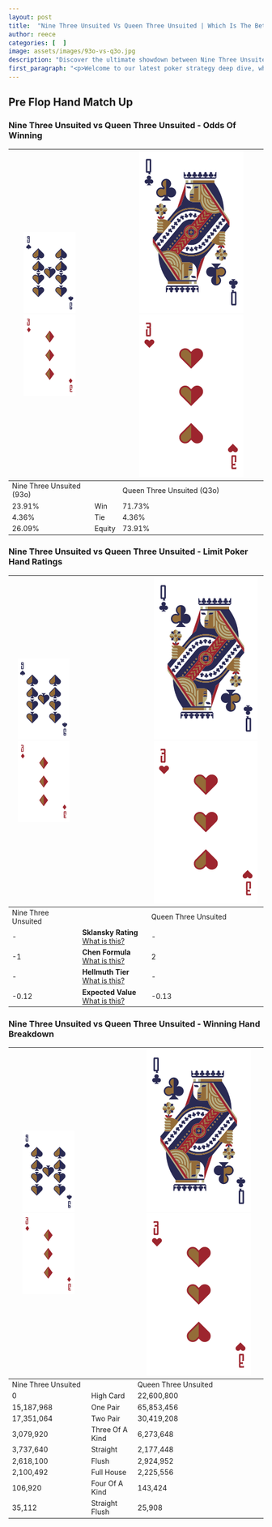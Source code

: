 ```yaml
---
layout: post
title:  "Nine Three Unsuited Vs Queen Three Unsuited | Which Is The Better Hand In Poker? A Complete Guide"
author: reece
categories: [  ]
image: assets/images/93o-vs-q3o.jpg
description: "Discover the ultimate showdown between Nine Three Unsuited and Queen Three Unsuited in poker! Uncover the odds, strategies, and scenarios where one hand triumphs over the other. Get ready to up your poker game with this thrilling analysis."
first_paragraph: "<p>Welcome to our latest poker strategy deep dive, where we're pitting two distinct hands against each other in a high-stakes showdown: Nine Three Unsuited vs Queen Three Unsuited.</p><p>In the dynamic world of poker, every decision counts, and knowing which hand holds the upper hand is key to your success at the table.</p><p>In this article, we'll dissect these two hands, explore the scenarios where one dominates the other, and equip you with the knowledge to make strategic choices that can tip the odds in your favor.</p><p>Get ready to unravel the intriguing dynamics of these poker hands and elevate your game to new heights.</p>"
---
```




[comment]: # (sp0)

## Pre Flop Hand Match Up

<div class="table hand-ratings" markdown="1"> 



### Nine Three Unsuited vs Queen Three Unsuited - Odds Of Winning


    
| ![image info](assets/images/hand1/9.png) ![image info](assets/images/hand1/3o.png) |  | ![image info](assets/images/hand2/Q.png) ![image info](assets/images/hand2/3o.png) |
| -------- | -------- | -------- |
| Nine Three Unsuited (93o) |  | Queen Three Unsuited (Q3o) |
| 23.91% | Win | 71.73% |
| 4.36% | Tie | 4.36% |
| 26.09% | Equity | 73.91% |




[comment]: # (sp1)



### Nine Three Unsuited vs Queen Three Unsuited - Limit Poker Hand Ratings


    
| ![image info](assets/images/hand1/9.png) ![image info](assets/images/hand1/3o.png) |  | ![image info](assets/images/hand2/Q.png) ![image info](assets/images/hand2/3o.png) |
| -------- | -------- | -------- |
| Nine Three Unsuited |  | Queen Three Unsuited |
| - | **Sklansky Rating** [What is this?](/sklansky-rating-explained) | - |
| -1 | **Chen Formula** [What is this?](/chen-formula-explained) | 2 |
| - | **Hellmuth Tier** [What is this?](/Hellmuth-tier-explained) | - |
| -0.12 | **Expected Value** [What is this?](/expected-value-explained) | -0.13 |




[comment]: # (sp2)



### Nine Three Unsuited vs Queen Three Unsuited - Winning Hand Breakdown


    
| ![image info](assets/images/hand1/9.png) ![image info](assets/images/hand1/3o.png) |  | ![image info](assets/images/hand2/Q.png) ![image info](assets/images/hand2/3o.png) |
| -------- | -------- | -------- |
| Nine Three Unsuited |  | Queen Three Unsuited |
| 0 | High Card | 22,600,800 |
| 15,187,968 | One Pair | 65,853,456 |
| 17,351,064 | Two Pair | 30,419,208 |
| 3,079,920 | Three Of A Kind | 6,273,648 |
| 3,737,640 | Straight | 2,177,448 |
| 2,618,100 | Flush | 2,924,952 |
| 2,100,492 | Full House | 2,225,556 |
| 106,920 | Four Of A Kind | 143,424 |
| 35,112 | Straight Flush | 25,908 |




[comment]: # (sp3)



</div>

[comment]: # (sp4)



[comment]: # (sp5)

